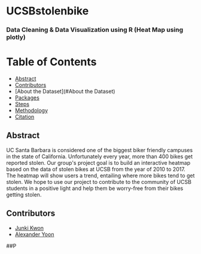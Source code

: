 # UCSBstolenbike
### Data Cleaning &amp; Data Visualization using R (Heat Map using plotly)

# Table of Contents
* [Abstract](#Abstract)
* [Contributors](#Contributors)
* [About the Dataset](#About the Dataset)
* [Packages](#Packages)
* [Steps](#Steps)
* [Methodology](#Methodology)
* [Citation](#Citation)

## Abstract
  UC Santa Barbara is considered one of the biggest biker friendly campuses in the state of California. Unfortunately every year, more than 400 bikes get reported stolen. Our group's project goal is to build an interactive heatmap based on the data of stolen bikes at UCSB from the year of 2010 to 2017. The heatmap will show users a trend, entailing where more bikes tend to get stolen. We hope to use our project to contribute to the community of UCSB students in a positive light and help them be worry-free from their bikes getting stolen.
  
## Contributors
* [Junki Kwon](#Abstract)
* [Alexander Yoon](#Contributors)

##P
